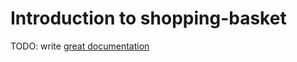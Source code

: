 # Introduction to shopping-basket

TODO: write [great documentation](http://jacobian.org/writing/what-to-write/)
